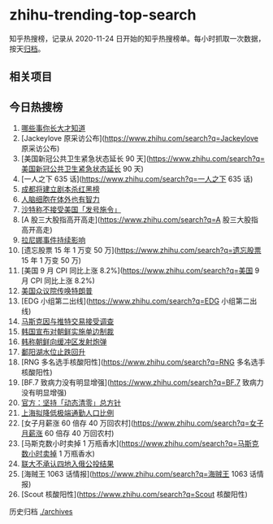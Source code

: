 # zhihu-trending-top-search

知乎热搜榜，记录从 2020-11-24 日开始的知乎热搜榜单。每小时抓取一次数据，按天[归档](./archives)。

## 相关项目

## 今日热搜榜

<!-- BEGIN -->
<!-- 最后更新时间 Fri Oct 14 2022 23:20:10 GMT+0800 (China Standard Time) -->

1. [哪些事你长大才知道](https://www.zhihu.com/search?q=哪些事你长大才知道)
1. [Jackeylove 原采访公布](https://www.zhihu.com/search?q=Jackeylove 原采访公布)
1. [美国新冠公共卫生紧急状态延长 90 天](https://www.zhihu.com/search?q=美国新冠公共卫生紧急状态延长 90 天)
1. [一人之下 635 话](https://www.zhihu.com/search?q=一人之下 635 话)
1. [成都将建立剧本杀红黑榜](https://www.zhihu.com/search?q=成都将建立剧本杀红黑榜)
1. [人脑细胞在体外也有智力](https://www.zhihu.com/search?q=人脑细胞在体外也有智力)
1. [沙特称不接受美国「发号施令」](https://www.zhihu.com/search?q=沙特称不接受美国「发号施令」)
1. [A 股三大股指高开高走](https://www.zhihu.com/search?q=A 股三大股指高开高走)
1. [拉尼娜事件持续影响](https://www.zhihu.com/search?q=拉尼娜事件持续影响)
1. [遗忘股票 15 年 1 万变 50 万](https://www.zhihu.com/search?q=遗忘股票 15 年 1 万变 50 万)
1. [美国 9 月 CPI 同比上涨 8.2%](https://www.zhihu.com/search?q=美国 9 月 CPI 同比上涨 8.2%)
1. [美国众议院传唤特朗普](https://www.zhihu.com/search?q=美国众议院传唤特朗普)
1. [EDG 小组第二出线](https://www.zhihu.com/search?q=EDG 小组第二出线)
1. [马斯克因与推特交易接受调查](https://www.zhihu.com/search?q=马斯克因与推特交易接受调查)
1. [韩国宣布对朝鲜实施单边制裁](https://www.zhihu.com/search?q=韩国宣布对朝鲜实施单边制裁)
1. [韩称朝鲜向缓冲区发射炮弹](https://www.zhihu.com/search?q=韩称朝鲜向缓冲区发射炮弹)
1. [鄱阳湖水位止跌回升](https://www.zhihu.com/search?q=鄱阳湖水位止跌回升)
1. [RNG 多名选手核酸阳性](https://www.zhihu.com/search?q=RNG 多名选手核酸阳性)
1. [BF.7 致病力没有明显增强](https://www.zhihu.com/search?q=BF.7 致病力没有明显增强)
1. [官方：坚持「动态清零」总方针](https://www.zhihu.com/search?q=官方：坚持「动态清零」总方针)
1. [上海拟降低极端通勤人口比例](https://www.zhihu.com/search?q=上海拟降低极端通勤人口比例)
1. [女子月薪涨 60 倍存 40 万回农村](https://www.zhihu.com/search?q=女子月薪涨 60 倍存 40 万回农村)
1. [马斯克数小时卖掉 1 万瓶香水](https://www.zhihu.com/search?q=马斯克数小时卖掉 1 万瓶香水)
1. [联大不承认四地入俄公投结果](https://www.zhihu.com/search?q=联大不承认四地入俄公投结果)
1. [海贼王 1063 话情报](https://www.zhihu.com/search?q=海贼王 1063 话情报)
1. [Scout 核酸阳性](https://www.zhihu.com/search?q=Scout 核酸阳性)

<!-- END -->

历史归档 [./archives](./archives)
